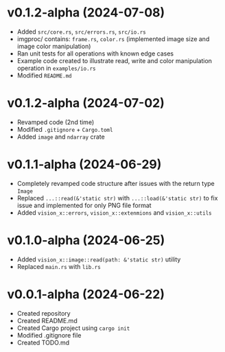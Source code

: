 # v0.1.2-alpha (2024-07-08)

- Added `src/core.rs`, `src/errors.rs`, `src/io.rs`
- imgproc/ contains: `frame.rs`, `color.rs` (implemented image size and image color manipulation)
- Ran unit tests for all operations with known edge cases
- Example code created to illustrate read, write and color manipulation operation in `examples/io.rs`
- Modified `README.md`

# v0.1.2-alpha (2024-07-02)

- Revamped code (2nd time)
- Modified `.gitignore` + `Cargo.toml`
- Added `image` and `ndarray` crate

# v0.1.1-alpha (2024-06-29)

- Completely revamped code structure after issues with the return type `Image`
- Replaced `...::read(&'static str)` with `...::load(&'static str)` to fix issue and implemented for only PNG file format
- Added `vision_x::errors`, `vision_x::extenmions` and `vision_x::utils`

# v0.1.0-alpha (2024-06-25)

- Added `vision_x::image::read(path: &'static str)` utility
- Replaced `main.rs` with `lib.rs`

# v0.0.1-alpha (2024-06-22)

- Created repository
- Created README.md
- Created Cargo project using `cargo init`
- Modified .gitignore file
- Created TODO.md
